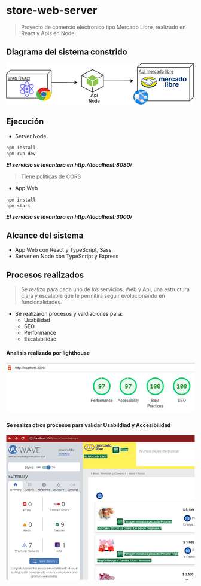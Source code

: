 # store-web-server
> Proyecto de comercio electronico tipo Mercado Libre, realizado en React y Apis en Node

## Diagrama del sistema constrido
![Diagrama del sistema](https://github.com/jarbol16/store-web-server/blob/main/imagenes/Digrama.png)

## Ejecución
- Server Node
```
npm install
npm run dev

```
***El servicio se levantara en http://localhost:8080/***
> Tiene politicas de CORS

- App Web
```
npm install
npm start
```
***El servicio se levantara en http://localhost:3000/***

## Alcance del sistema
- App Web con React y TypeScript, Sass
- Server en Node con TypeScript y Express

## Procesos realizados 
> Se realizo para cada uno de los servicios, Web y Api, una estructura clara y escalable que le permitira seguir evolucionando en funcionalidades. 
- Se realizaron procesos y valdiaciones para:
  - Usabilidad
  - SEO
  - Performance
  - Escalabilidad
#### Analisis realizado por lighthouse
![Imagen de lighthouse](https://github.com/jarbol16/store-web-server/blob/main/imagenes/Performance.PNG)

#### Se realiza otros procesos para validar Usabildiad y Accesibilidad
![Imagen de Usabilidad y Accesibilidad](https://github.com/jarbol16/store-web-server/blob/main/imagenes/Accesibilidad.PNG)

